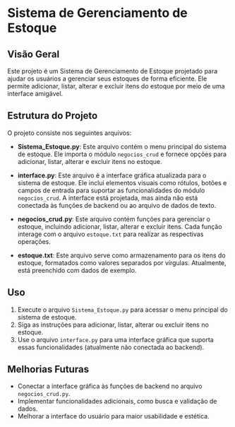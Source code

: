# Sistema de Gerenciamento de Estoque

## Visão Geral
Este projeto é um Sistema de Gerenciamento de Estoque projetado para ajudar os usuários a gerenciar seus estoques de forma eficiente. Ele permite adicionar, listar, alterar e excluir itens do estoque por meio de uma interface amigável.

## Estrutura do Projeto
O projeto consiste nos seguintes arquivos:

- **Sistema_Estoque.py**: Este arquivo contém o menu principal do sistema de estoque. Ele importa o módulo `negocios_crud` e fornece opções para adicionar, listar, alterar e excluir itens no estoque.

- **interface.py**: Este arquivo é a interface gráfica atualizada para o sistema de estoque. Ele inclui elementos visuais como rótulos, botões e campos de entrada para suportar as funcionalidades do módulo `negocios_crud`. A interface está projetada, mas ainda não está conectada às funções de backend ou ao arquivo de dados de texto.

- **negocios_crud.py**: Este arquivo contém funções para gerenciar o estoque, incluindo adicionar, listar, alterar e excluir itens. Cada função interage com o arquivo `estoque.txt` para realizar as respectivas operações.

- **estoque.txt**: Este arquivo serve como armazenamento para os itens do estoque, formatados como valores separados por vírgulas. Atualmente, está preenchido com dados de exemplo.

## Uso
1. Execute o arquivo `Sistema_Estoque.py` para acessar o menu principal do sistema de estoque.
2. Siga as instruções para adicionar, listar, alterar ou excluir itens no estoque.
3. Use o arquivo `interface.py` para uma interface gráfica que suporta essas funcionalidades (atualmente não conectada ao backend).

## Melhorias Futuras
- Conectar a interface gráfica às funções de backend no arquivo `negocios_crud.py`.
- Implementar funcionalidades adicionais, como busca e validação de dados.
- Melhorar a interface do usuário para maior usabilidade e estética.